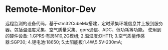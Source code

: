 # Remote-Monitor-Dev
远程监测的设备代码，基于stm32CubeMx搭建，定时采集环境信息并上报到服务器。包括温湿度采集、空气质量采集、gprs通信、ADC、低功耗等功能。
使用到的硬件设备:
1.GPRS:有房N10,2G模组;
2.温湿度:DHT11;
3.空气质量传感器:SGP30;
4.锂电池:18650;
5.太阳能板:1.4W,5.5V-230mA;
